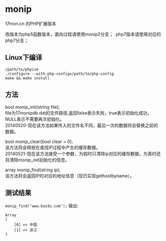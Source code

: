 monip
=====
17mon.cn 的PHP扩展版本

改版本为php5函数版本，面向过程请使用monip2分支；  php7版本请使用对应的php7分支；  

## Linux下编译
```
/path/to/phpize
./configure --with-php-config=/path/to/php-config
make && make install
```

## 方法
bool monip_init(string file);  
file为17monipdb.dat的文件路径,返回false表示失败，true表示初始化成功，NULL表示不需要再次初始化。  
20140520-现在该方法如果传入的文件名不同，最后一次的数据将会替换之前的数据。  

bool monip_clear(bool clear = 0);  
该方法将会释放在查找IP过程中产生的缓存数据。  
20140521-现在该方法接受一个参数，为假时只清除ip对应的缓存数据，为真时还将清除monip_init初始化的信息。  

array monip_find(string ip);  
该方法将会返回IP的对应的地址信息（现已实现gethostbyname）。  

## 测试结果
`monip_find(‘www.baidu.com’);`
输出:
```
Array
(
    [0] => 中国
    [1] => 浙江
)
```
